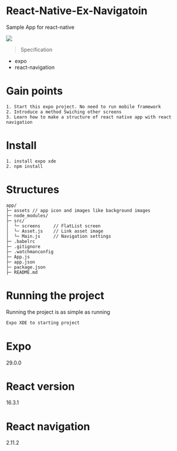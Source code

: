# React-Native-Ex-Navigatoin
Sample App for react-native 


<img src="https://github.com/hankkuu/React-Native-Ex-Navigation/blob/master/doc/react-navigation-sample.gif?raw=true" />

> Specification
* expo
* react-navigation

# Gain points
```
1. Start this expo project. No need to run mobile framework 
2. Introduce a method Swiching other screens
3. Learn how to make a structure of react native app with react navigation
```

# Install
```
1. install expo xde
2. npm install
```

# Structures
```text
app/
├─ assets // app icon and images like background images
├─ node_modules/
├─ src/
│  └─ screens     // FlatList screen
│  └─ Asset.js    // Link asset image
│  └─ Main.js     // Navigation settings
├─ .babelrc
├─ .gitignore
├─ .watchmanconfig
├─ App.js
├─ app.json
├─ package.json
├─ README.md
```

# Running the project
Running the project is as simple as running
```sh
Expo XDE to starting project
```
# Expo 
29.0.0

# React version
16.3.1

# React navigation
2.11.2
